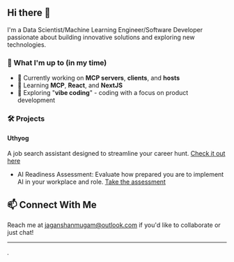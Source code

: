 ## Hi there 👋

I'm a Data Scientist/Machine Learning Engineer/Software Developer passionate about building innovative solutions and exploring new technologies.

### 🚀 What I'm up to (in my time)

- 🔭 Currently working on **MCP servers**, **clients**, and **hosts**
- 🌱 Learning **MCP**, **React**, and **NextJS**
- 🎵 Exploring "**vibe coding**" - coding with a focus on product development


### 🛠️ Projects

#### Uthyog

A job search assistant designed to streamline your career hunt. [Check it out here](https://www.uthyog.com)

- AI Readiness Assessment: Evaluate how prepared you are to implement AI in your workplace and role. [Take the assessment](https://www.uthyog.com/ai-readiness/)

## 📫 Connect With Me

Reach me at [jaganshanmugam@outlook.com](mailto:jaganshanmugam@outlook.com) if you'd like to collaborate or just chat!

---

*.*
<!--
**jagan-shanmugam/jagan-shanmugam** is a ✨ _special_ ✨ repository because its `README.md` (this file) appears on your GitHub profile.

Here are some ideas to get you started:

- 🔭 I’m currently working on ...
- 🌱 I’m currently learning ...
- 👯 I’m looking to collaborate on ...
- 🤔 I’m looking for help with ...
- 💬 Ask me about ...
- 📫 How to reach me: ...
- 😄 Pronouns: ...
- ⚡ Fun fact: ...
-->
